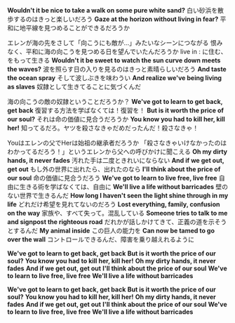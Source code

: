 **Wouldn't it be nice to take a walk on some pure white sand?**
白い砂浜を散歩するのはきっと楽しいだろう
**Gaze at the horizon without living in fear?**
平和に地平線を見つめることができるだろうか

エレンが海の先をさして「向こうにも敵が...」みたいなシーンにつながる
恨みなく、平和に海の向こうを見つめる日を望んでいたんだろうか
live in : に住む、をもって生きる
**Wouldn't it be sweet to watch the sun curve down meets the waves?**
波を照らす日の入りを見るのはきっと素晴らしいだろう
**And taste the ocean spray**
そして波しぶきを味わうい
**And realize we've being living as slaves**
奴隷として生きてることに気づくんだ

海の向こうの敵の奴隷ということだろうか？
**We've got to learn to get back, get back**
復習する方法を学ばなくては！復習を！
**But is it worth the price of our soul?**
それは命の価値に見合うだろうか
**You know you had to kill her, kill her!**
知ってるだろ。ヤツを殺さなきゃだめだったんだ！殺さなきゃ！

Youはエレンの父でHerは始祖の継承者だろうか
「殺さなきゃいけなかったのはわかってるだろう！」というエレンから父への呼びかけに聞こえる
**Oh my dirty hands, it never fades**
汚れた手は二度ときれいにならない
**And if we get out, get out**
もし外の世界に出れたら、出れたのなら
**I'll think about the price of our soul**
命の価値に見合うだろう
**We've got to learn to live free, live free**
自由に生きる術を学ばなくては、自由に
**We'll live a life without barricades**
壁のない世界で生きるんだ
**How long I haven't seen the light shine through in my life**
どれだけ希望を見れてないのだろう
**Lost everything, family, confusion on the way**
家族や、すべて失って。混乱している
**Someone tries to talk to me and signpost the righteous road**
だれかが話しかけてきて、正義の道を示そうとするんだ
**My animal inside**
この巨人の能力を
**Can now be tamed to go over the wall**
コントロールできるんだ、障害を乗り越えれるように

**We've got to learn to get back, get back**
**But is it worth the price of our soul?**
**You know you had to kill her, kill her!**
**Oh my dirty hands, it never fades**
**And if we get out, get out**
**I'll think about the price of our soul**
**We've to learn to live free, live free**
**We'll live a life without barricades**

**We've got to learn to get back, get back**
**But is it worth the price of our soul?**
**You know you had to kill her, kill her!**
**Oh my dirty hands, it never fades**
**And if we get out, get out**
**I'll think about the price of our soul**
**We've to learn to live free, live free**
**We'll live a life without barricades**